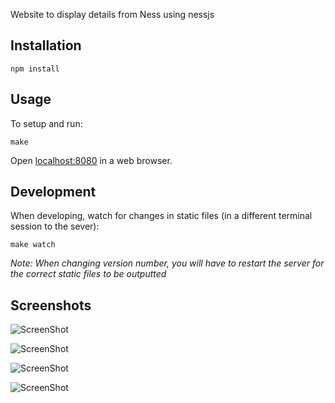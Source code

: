 Website to display details from Ness using nessjs

Installation
------------

    npm install


Usage
-------------------
To setup and run:

    make

Open [localhost:8080](http://localhost:8080) in a web browser.

Development
-----------

When developing, watch for changes in static files (in a different terminal session to the sever):

    make watch
_Note: When changing version number, you will have to restart the server for the correct static files to be outputted_

Screenshots
-----------

![ScreenShot](http://i.imgur.com/S3zOqvU.jpg)

![ScreenShot](http://i.imgur.com/rJN2X2l.jpg)

![ScreenShot](http://i.imgur.com/N3UIP3H.jpg)

![ScreenShot](http://i.imgur.com/hdas7AB.jpg)